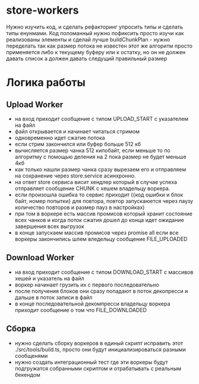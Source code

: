 # store-workers

Нужно изучить код, и сделать рефакторинг упросить типы и сделать типы енунмами.
Код поломанный нужно пофиксить просто изучи как реализованы элементы и сделай лучше
buildChunkPlan - нужно переделать так как размер потока не известен этот же алгоритм просто применяется либо к текущему буферу или к остатку, но он не должен давать список а должен давать следущий правильный размер

# Логика работы 

## Upload Worker
- на вход приходит  сообщение c типом UPLOAD_START с указателем на файл
- файл открывается и начинает читаться стримом 
- одновременно идет сжатие потока 
- если стрим закончился или буфер больше 512 кб 
- вычисляется размер чанка 512 килобайт, если меньше то по алгоритму с помощью деления на 2 пока размер не будет меньше 4кб 
- как только нашли размер чанка сразу вырезаем его и отправляем на сохранение через store.service асинхронно.
- на ответ store сервиса висит хендлер который в случае успеха отправляет сообщение CHUNK с хешем владельцу воркера. 
- если произошла ошибка то сервис приходит ({код ошибки и блок байт, номер попытки} для повтора, повтор запускаюется через паузу количество повторов и размер пауз в настройках)
- при том в воркере есть массив промисов который хранит состояние всех чанков и когда поток сжатия дошел до конца идет ожидание завершения всех выгрузок
- в конце запускаем массив промисов через promise all если все воркеры закончились шлем вледельцу сообщение FILE_UPLOADED

## Download Worker 
- на вход приходит сообщение с типом DOWNLOAD_START с массивов хешей и указатель на файл 
- воркер начинает грузить их с первого последовательно
- после получения блоков они сразу попадают в поток декопресси и дальше в поток записи в файл
- в конце последовательной декомпресси владельцу воркера приходит сообщение о том что FILE_DOWNLOADED


## Сборка 
- нужно сделать сборку воркеров в единый скрипт исправить этот ./src/tools/build.ts, просто они будут инициализироваться разными сообщенями 
- нужно создать интеграционный тест где эти воркеры будут подгружатся собранными скриптом и отрабатывать с реальным бекендом 